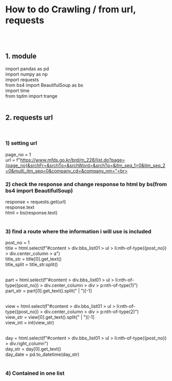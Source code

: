 # How to do Crawling / from url, requests
<br><br>

## 1. module
import pandas as pd<br>
import numpy as np<br>
import requests<br>
from bs4 import BeautifulSoup as bs<br>
import time<br>
from tqdm import trange<br>
<br>

## 2. requests url
<br>

### 1) setting url
page_no = 1<br>
url = f"https://www.mfds.go.kr/brd/m_228/list.do?page={page_no}&srchFr=&srchTo=&srchWord=&srchTp=&itm_seq_1=0&itm_seq_2=0&multi_itm_seq=0&company_cd=&company_nm="<br>
<br>

### 2) check the response and change response to html by bs(from bs4 import BeautifulSoup)
response = requests.get(url)<br>
response.text<br>
html = bs(response.text)<br>
<br>

### 3) find a route where the information i will use is included
post_no = 1<br>
title = html.select(f"#content > div.bbs_list01 > ul > li:nth-of-type({post_no}) > div.center_column > a")<br>
title_str = title[0].get_text()<br>
title_split = title_str.split()<br>
<br>

part = html.select(f"#content > div.bbs_list01 > ul > li:nth-of-type({post_no}) > div.center_column > div > p:nth-of-type(1)")<br>
part_str = part[0].get_text().split(" | ")[-1]<br>
<br>

view = html.select(f"#content > div.bbs_list01 > ul > li:nth-of-type({post_no}) > div.center_column > div > p:nth-of-type(2)")<br>
view_str = view[0].get_text().split(" | ")[-1]<br>
view_int = int(view_str)<br>
<br>

day = html.select(f"#content > div.bbs_list01 > ul > li:nth-of-type({post_no}) > div.right_column")<br>
day_str = day[0].get_text()<br>
day_date = pd.to_datetime(day_str)<br>
<br>

### 4) Contained in one list




